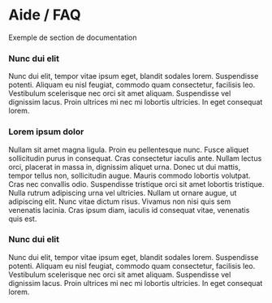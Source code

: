 Aide / FAQ
======

Exemple de section de documentation

### Nunc dui elit

Nunc dui elit, tempor vitae ipsum eget, blandit sodales lorem. Suspendisse potenti. Aliquam eu nisl feugiat, commodo quam consectetur, facilisis leo. Vestibulum scelerisque nec orci sit amet aliquam. Suspendisse vel dignissim lacus. Proin ultrices mi nec mi lobortis ultricies. In eget consequat lorem.

### Lorem ipsum dolor

Nullam sit amet magna ligula. Proin eu pellentesque nunc. Fusce aliquet sollicitudin purus in consequat. Cras consectetur iaculis ante. Nullam lectus orci, placerat in massa in, dignissim aliquet urna. Donec ut dui mattis, tempor tellus non, sollicitudin augue. Mauris commodo lobortis volutpat. Cras nec convallis odio. Suspendisse tristique orci sit amet lobortis tristique. Nulla rutrum adipiscing urna vel ultricies. Nullam ut ornare augue, ut adipiscing elit. Nunc vitae dictum risus. Vivamus non nisi quis sem venenatis lacinia. Cras ipsum diam, iaculis id consequat vitae, venenatis quis est.

### Nunc dui elit

Nunc dui elit, tempor vitae ipsum eget, blandit sodales lorem. Suspendisse potenti. Aliquam eu nisl feugiat, commodo quam consectetur, facilisis leo. Vestibulum scelerisque nec orci sit amet aliquam. Suspendisse vel dignissim lacus. Proin ultrices mi nec mi lobortis ultricies. In eget consequat lorem.

